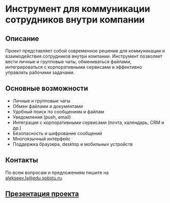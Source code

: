 # Инструмент для коммуникации сотрудников внутри компании

## Описание

Проект представляет собой современное решение для коммуникации и взаимодействия сотрудников внутри компании. Инструмент позволяет вести личные и групповые чаты, обмениваться файлами, интегрироваться с корпоративными сервисами и эффективно управлять рабочими задачами.

## Основные возможности

- Личные и групповые чаты
- Обмен файлами и документами
- Удобный поиск по сообщениям и файлам
- Уведомления (push, email)
- Интеграция с корпоративными сервисами (почта, календарь, CRM и др.)
- Безопасность и шифрование сообщений
- Многоязычный интерфейс
- Поддержка браузера, desktop и мобильных устройств

## Контакты

По всем вопросам и предложениям пишите на [alekseev.ls@edu.spbstu.ru](mailto:alekseev.ls@edu.spbstu.ru).

## [Презентация проекта](https://docs.yandex.ru/docs/view?url=ya-disk%3A%2F%2F%2Fdisk%2FРазработка%20инструмента%20для%20внутренней%20коммуникации%20сотрудников%20компании.pdf&name=Разработка%20инструмента%20для%20внутренней%20коммуникации%20сотрудников%20компании.pdf&uid=1458982696)
